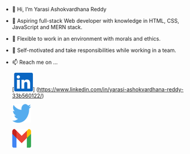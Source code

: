 - 👋 Hi, I’m Yarasi Ashokvardhana Reddy

- 🌱 Aspiring full-stack Web developer with knowledge in
  HTML, CSS, JavaScript and MERN stack.

- 👀 Flexible to work
  in an environment with morals and ethics.

- 💞️ Self-motivated
  and take responsibilities while working in a team.

- 📫 Reach me on ...

     <!-- ![Twitter](./images/twitter.svg) -->

     [<img width="50" height="50"  src="./images/linkdin.svg" >] (https://www.linkedin.com/in/yarasi-ashokvardhana-reddy-33b560122/)

     <img width="50" height="50"  src="./images/twitter.svg" >

     <a><img width="50" height="50"  src="./images/gmail.svg" ></a>
<!---
AshokvardhanaReddy/AshokvardhanaReddy is a ✨ special ✨ repository because its `README.md` (this file) appears on your GitHub profile.
You can click the Preview link to take a look at your changes.
--->
